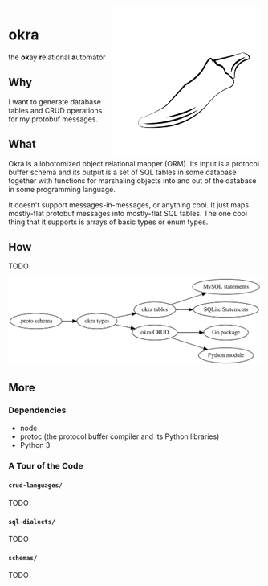 <img align="right" width="300" src="images/okra.svg"/>

okra
====
the **ok**ay **r**elational **a**utomator

Why
---
I want to generate database tables and CRUD operations for my protobuf
messages.

What
----
Okra is a lobotomized object relational mapper (ORM). Its input is a
protocol buffer schema and its output is a set of SQL tables in some
database together with functions for marshaling objects into and out of the
database in some programming language.

It doesn't support messages-in-messages, or anything cool. It just maps
mostly-flat protobuf messages into mostly-flat SQL tables. The one cool
thing that it supports is arrays of basic types or enum types.

How
---
TODO

![](images/dataflow.svg)

More
----
### Dependencies
- node
- protoc (the protocol buffer compiler and its Python libraries)
- Python 3

### A Tour of the Code

#### `crud-languages/`
TODO

#### `sql-dialects/`
TODO

#### `schemas/`
TODO
